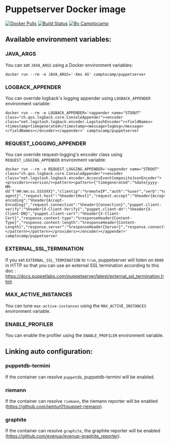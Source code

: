 Puppetserver Docker image
==========================

[![Docker Pulls](https://img.shields.io/docker/pulls/camptocamp/puppetserver.svg)](https://hub.docker.com/r/camptocamp/puppetserver/)
[![Build Status](https://img.shields.io/travis/camptocamp/docker-puppetserver/master.svg)](https://travis-ci.org/camptocamp/docker-puppetserver)
[![By Camptocamp](https://img.shields.io/badge/by-camptocamp-fb7047.svg)](http://www.camptocamp.com)

Available environment variables:
--------------------------------

### JAVA_ARGS

You can set `JAVA_ARGS` using a Docker environment variables:

```shell
docker run --rm -e JAVA_ARGS='-Xmx 4G' camptocamp/puppetserver
```

### LOGBACK_APPENDER

You can override logback's logging appender using `LOGBACK_APPENDER` environment variable:

```shell
docker run --rm -e LOGBACK_APPENDER='<appender name="STDOUT" class="ch.qos.logback.core.ConsoleAppender"><encoder class="net.logstash.logback.encoder.LogstashEncoder"><fieldNames><timestamp>timegenerated</timestamp><message>logmsg</message></fieldNames></encoder></appender>' camptocamp/puppetserver
```

### REQUEST_LOGGING_APPENDER

You can override request-logging's encoder class using `REQUEST_LOGGING_APPENDER` environment variable:

```shell
docker run --rm -e REQUEST_LOGGING_APPENDER='<appender name="STDOUT" class="ch.qos.logback.core.ConsoleAppender"><encoder class="net.logstash.logback.encoder.AccessEventCompositeJsonEncoder"><providers><version/><pattern><pattern>{"timegenerated":"%date{yyyy-MM-dd'T'HH:mm:ss.SSSXXX}","clientip":"%remoteIP","auth":"%user","verb":"%requestMethod","requestprotocol":"%protocol","rawrequest":"%requestURL","response":"#asLong{%statusCode}","bytes":"#asLong{%bytesSent}","total_service_time":"#asLong{%elapsedTime}","request":"http://%header{Host}%requestURI","referrer":"%header{Referer}","agent":"%header{User-agent}","request.host":"%header{Host}","request.accept":"%header{Accept}","request.accept-encoding":"%header{Accept-Encoding}","request.connection":"%header{Connection}","puppet.client-verify":"%header{X-Client-Verify}","puppet.client-dn":"%header{X-Client-DN}","puppet.client-cert":"%header{X-Client-Cert}","response.content-type":"%responseHeader{Content-Type}","response.content-length":"%responseHeader{Content-Length}","response.server":"%responseHeader{Server}","response.connection":"%responseHeader{Connection}"}</pattern></pattern></providers></encoder></appender>' camptocamp/puppetserver
```

### EXTERNAL_SSL_TERMINATION

If you set `EXTERNAL_SSL_TERMINATION` to `true`, puppetserver will listen on `8080` in HTTP so that you can use an external SSL termination according to this doc : https://docs.puppetlabs.com/puppetserver/latest/external_ssl_termination.html.

### MAX_ACTIVE_INSTANCES

You can tune `max-active-instances` using the `MAX_ACTIVE_INSTANCES` environment variable.

### ENABLE_PROFILER

You can enable the profiler using the `ENABLE_PROFILER` environment variable.

Linking auto configuration:
---------------------------

### puppetdb-termini

If the container can resolve `puppetdb`, puppetdb-termini will be enabled.

### riemann

If the container can resolve `riemann`, the riemann reporter will be enabled (https://github.com/jamtur01/puppet-riemann).

### graphite

If the container can resolve `graphite`, the graphite reporter will be enabled (https://github.com/evenup/evenup-graphite_reporter).
